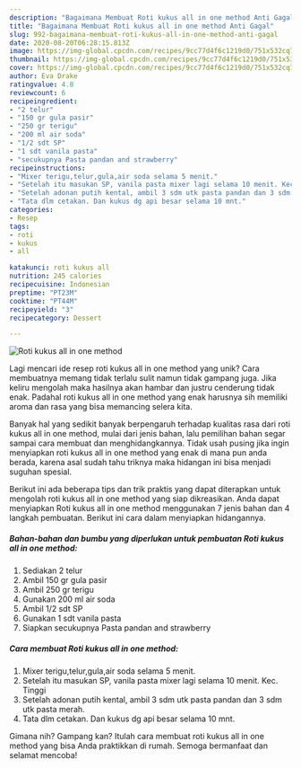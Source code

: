 ```yaml
---
description: "Bagaimana Membuat Roti kukus all in one method Anti Gagal"
title: "Bagaimana Membuat Roti kukus all in one method Anti Gagal"
slug: 992-bagaimana-membuat-roti-kukus-all-in-one-method-anti-gagal
date: 2020-08-20T06:28:15.813Z
image: https://img-global.cpcdn.com/recipes/9cc77d4f6c1219d0/751x532cq70/roti-kukus-all-in-one-method-foto-resep-utama.jpg
thumbnail: https://img-global.cpcdn.com/recipes/9cc77d4f6c1219d0/751x532cq70/roti-kukus-all-in-one-method-foto-resep-utama.jpg
cover: https://img-global.cpcdn.com/recipes/9cc77d4f6c1219d0/751x532cq70/roti-kukus-all-in-one-method-foto-resep-utama.jpg
author: Eva Drake
ratingvalue: 4.8
reviewcount: 6
recipeingredient:
- "2 telur"
- "150 gr gula pasir"
- "250 gr terigu"
- "200 ml air soda"
- "1/2 sdt SP"
- "1 sdt vanila pasta"
- "secukupnya Pasta pandan and strawberry"
recipeinstructions:
- "Mixer terigu,telur,gula,air soda selama 5 menit."
- "Setelah itu masukan SP, vanila pasta mixer lagi selama 10 menit. Kec. Tinggi"
- "Setelah adonan putih kental, ambil 3 sdm utk pasta pandan dan 3 sdm utk pasta merah."
- "Tata dlm cetakan. Dan kukus dg api besar selama 10 mnt."
categories:
- Resep
tags:
- roti
- kukus
- all

katakunci: roti kukus all 
nutrition: 245 calories
recipecuisine: Indonesian
preptime: "PT23M"
cooktime: "PT44M"
recipeyield: "3"
recipecategory: Dessert

---
```



![Roti kukus all in one method](https://img-global.cpcdn.com/recipes/9cc77d4f6c1219d0/751x532cq70/roti-kukus-all-in-one-method-foto-resep-utama.jpg)

Lagi mencari ide resep roti kukus all in one method yang unik? Cara membuatnya memang tidak terlalu sulit namun tidak gampang juga. Jika keliru mengolah maka hasilnya akan hambar dan justru cenderung tidak enak. Padahal roti kukus all in one method yang enak harusnya sih memiliki aroma dan rasa yang bisa memancing selera kita.



Banyak hal yang sedikit banyak berpengaruh terhadap kualitas rasa dari roti kukus all in one method, mulai dari jenis bahan, lalu pemilihan bahan segar sampai cara membuat dan menghidangkannya. Tidak usah pusing jika ingin menyiapkan roti kukus all in one method yang enak di mana pun anda berada, karena asal sudah tahu triknya maka hidangan ini bisa menjadi suguhan spesial.


Berikut ini ada beberapa tips dan trik praktis yang dapat diterapkan untuk mengolah roti kukus all in one method yang siap dikreasikan. Anda dapat menyiapkan Roti kukus all in one method menggunakan 7 jenis bahan dan 4 langkah pembuatan. Berikut ini cara dalam menyiapkan hidangannya.

<!--inarticleads1-->

##### Bahan-bahan dan bumbu yang diperlukan untuk pembuatan Roti kukus all in one method:

1. Sediakan 2 telur
1. Ambil 150 gr gula pasir
1. Ambil 250 gr terigu
1. Gunakan 200 ml air soda
1. Ambil 1/2 sdt SP
1. Gunakan 1 sdt vanila pasta
1. Siapkan secukupnya Pasta pandan and strawberry




<!--inarticleads2-->

##### Cara membuat Roti kukus all in one method:

1. Mixer terigu,telur,gula,air soda selama 5 menit.
1. Setelah itu masukan SP, vanila pasta mixer lagi selama 10 menit. Kec. Tinggi
1. Setelah adonan putih kental, ambil 3 sdm utk pasta pandan dan 3 sdm utk pasta merah.
1. Tata dlm cetakan. Dan kukus dg api besar selama 10 mnt.




Gimana nih? Gampang kan? Itulah cara membuat roti kukus all in one method yang bisa Anda praktikkan di rumah. Semoga bermanfaat dan selamat mencoba!
